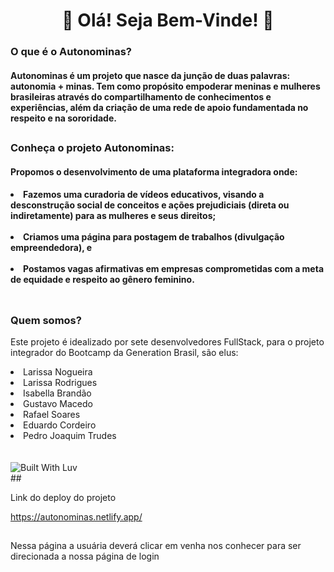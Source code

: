 <h1 align="center">👋 Olá! Seja Bem-Vinde! 👋</h1/>

<h3> O que é o Autonominas?</h3>

<h4>Autonominas é um projeto que nasce da junção de duas palavras: autonomia + minas. Tem como propósito empoderar meninas e mulheres brasileiras através do compartilhamento de conhecimentos e experiências, além da criação de uma rede de apoio fundamentada no respeito e na sororidade.</h4>

##

<h3>Conheça o projeto Autonominas:</h3>


<h4>Propomos o desenvolvimento de uma plataforma integradora onde:<h4>

<li>Fazemos uma curadoria de vídeos educativos, visando a desconstrução social de conceitos e ações prejudiciais (direta ou indiretamente) para as mulheres e seus direitos; </li><br> 
<li>Criamos uma página para postagem de trabalhos (divulgação empreendedora), e </li><br>
<li>Postamos vagas afirmativas em empresas comprometidas com a meta de equidade e respeito ao gênero feminino.</li><br>

##

<h3>Quem somos?</h3>

Este projeto é idealizado por sete desenvolvedores FullStack, para o projeto integrador do Bootcamp da Generation Brasil, são elus:

<li>Larissa Nogueira</li>
<li>Larissa Rodrigues </li>
<li>Isabella Brandão </li> 
<li>Gustavo Macedo</li>
<li>Rafael Soares </li>
<li>Eduardo Cordeiro </li>    
<li>Pedro Joaquim Trudes </li><br><br>

<div>
<img alt="Built With Luv" src="http://ForTheBadge.com/images/badges/built-with-love.svg" target="_blank"/>
</div>
##
  
Link do deploy do projeto
  
https://autonominas.netlify.app/
  
##
<pa>Nessa página a usuária deverá clicar em venha nos conhecer para ser direcionada a nossa página de login <pa>
  

  
##


